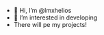 - 👋 Hi, I’m @lmxhelios
- 👀 I’m interested in developing
- There will pe my projects!
<!---
lmxhelios/lmxhelios is a ✨ special ✨ repository because its `README.md` (this file) appears on your GitHub profile.
You can click the Preview link to take a look at your changes.
--->
